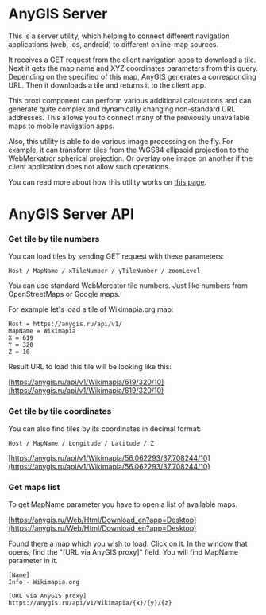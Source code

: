 # AnyGIS Server

This is a server utility, which helping to connect different navigation applications (web, ios, android) to different online-map sources.

It receives a GET request from the client navigation apps to download a tile. Next it gets the map name and XYZ coordinates parameters from this query. Depending on the specified of this map, AnyGIS generates a corresponding URL. Then it downloads a tile and returns it to the client app.

This proxi component can perform various additional calculations and can generate quite complex and dynamically changing non-standard URL addresses. This allows you to connect many of the previously unavailable maps to mobile navigation apps.

Also, this utility is able to do various image processing on the fly. For example, it can transform tiles from the WGS84 ellipsoid projection to the WebMerkatror spherical projection. Or overlay one image on another if the client application does not allow such operations.

You can read more about how this utility works on [this page](https://nnngrach.github.io/AnyGIS_maps/Web/Html/Description).



# AnyGIS Server API

### Get tile by tile numbers

You can load tiles by sending GET request with these parameters:

```
Host / MapName / xTileNumber / yTileNumber / zoomLevel
```

You can use standard WebMercator tile numbers. Just like numbers from OpenStreetMaps or Google maps.


For example let's load a tile of Wikimapia.org map:

```
Host = https://anygis.ru/api/v1/
MapName = Wikimapia
X = 619
Y = 320
Z = 10
```

Result URL to load this tile will be looking like this:

[https://anygis.ru/api/v1/Wikimapia/619/320/10](https://anygis.ru/api/v1/Wikimapia/619/320/10)



### Get tile by tile coordinates

You can also find tiles by its coordinates in decimal format:

```
Host / MapName / Longitude / Latitude / Z
```
[https://anygis.ru/api/v1/Wikimapia/56.062293/37.708244/10](https://anygis.ru/api/v1/Wikimapia/56.062293/37.708244/10)



### Get maps list

To get MapName parameter you have to open a list of available maps.

[https://anygis.ru/Web/Html/Download_en?app=Desktop](https://anygis.ru/Web/Html/Download_en?app=Desktop)

Found there a map which you wish to load. Click on it. In the window that opens, find the "[URL via AnyGIS proxy]" field. You will find MapName parameter in it.


```
[Name]
Info - Wikimapia.org

[URL via AnyGIS proxy]
https://anygis.ru/api/v1/Wikimapia/{x}/{y}/{z}
```

